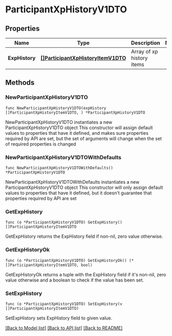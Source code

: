 # ParticipantXpHistoryV1DTO

## Properties

Name | Type | Description | Notes
------------ | ------------- | ------------- | -------------
**ExpHistory** | [**[]ParticipantXpHistoryItemV1DTO**](ParticipantXpHistoryItemV1DTO.md) | Array of xp history items | 

## Methods

### NewParticipantXpHistoryV1DTO

`func NewParticipantXpHistoryV1DTO(expHistory []ParticipantXpHistoryItemV1DTO, ) *ParticipantXpHistoryV1DTO`

NewParticipantXpHistoryV1DTO instantiates a new ParticipantXpHistoryV1DTO object
This constructor will assign default values to properties that have it defined,
and makes sure properties required by API are set, but the set of arguments
will change when the set of required properties is changed

### NewParticipantXpHistoryV1DTOWithDefaults

`func NewParticipantXpHistoryV1DTOWithDefaults() *ParticipantXpHistoryV1DTO`

NewParticipantXpHistoryV1DTOWithDefaults instantiates a new ParticipantXpHistoryV1DTO object
This constructor will only assign default values to properties that have it defined,
but it doesn't guarantee that properties required by API are set

### GetExpHistory

`func (o *ParticipantXpHistoryV1DTO) GetExpHistory() []ParticipantXpHistoryItemV1DTO`

GetExpHistory returns the ExpHistory field if non-nil, zero value otherwise.

### GetExpHistoryOk

`func (o *ParticipantXpHistoryV1DTO) GetExpHistoryOk() (*[]ParticipantXpHistoryItemV1DTO, bool)`

GetExpHistoryOk returns a tuple with the ExpHistory field if it's non-nil, zero value otherwise
and a boolean to check if the value has been set.

### SetExpHistory

`func (o *ParticipantXpHistoryV1DTO) SetExpHistory(v []ParticipantXpHistoryItemV1DTO)`

SetExpHistory sets ExpHistory field to given value.



[[Back to Model list]](../README.md#documentation-for-models) [[Back to API list]](../README.md#documentation-for-api-endpoints) [[Back to README]](../README.md)


